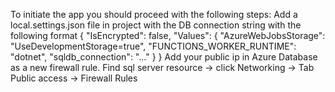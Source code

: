 To initiate the app you should proceed with the following steps:
Add a local.settings.json file in project with the DB connection string with the following format 
{
  "IsEncrypted": false,
  "Values": {
    "AzureWebJobsStorage": "UseDevelopmentStorage=true",
    "FUNCTIONS_WORKER_RUNTIME": "dotnet",
    "sqldb_connection": "..."
  }
}
Add your public ip in Azure Database as a new firewall rule. Find sql server resource -> click Networking -> Tab Public access -> Firewall Rules
